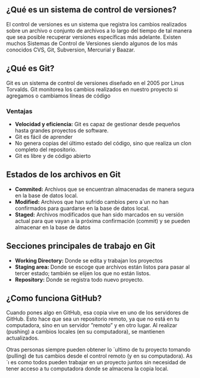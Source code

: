 ## ¿Qué es un sistema de control de versiones?

El control de versiones es un sistema que registra los cambios realizados sobre un archivo o conjunto de archivos a lo largo del tiempo de tal manera que sea posible recuperar versiones específicas más adelante. Existen muchos Sistemas de Control de Versiones siendo algunos de los más conocidos CVS, Git, Subversion, Mercurial y Baazar.

## ¿Qué es Git?

Git es un sistema de control de versiones diseñado en el 2005 por Linus Torvalds. Git monitorea los cambios realizados en nuestro proyecto si agregamos o cambiamos líneas de código

### Ventajas

* __Velocidad y eficiencia:__ Git es capaz de gestionar desde pequeños hasta
grandes proyectos de software.
* Git es fácil de aprender
* No genera copias del último estado del código, sino que realiza un clon completo del repositorio.
* Git es libre y de código abierto

## Estados de los archivos en Git

* __Commited:__ Archivos que se encuentran almacenadas de manera segura en la base de datos local.
* __Modified:__ Archivos que han sufrido cambios pero a´un no han confirmados para guardarse en la base de datos local.
* __Staged:__ Archivos modificados que han sido marcados en su versión actual para que vayan a la próxima confirmación (commit) y se pueden almacenar en la base de datos

## Secciones principales de trabajo en Git
* __Working Directory:__ Donde se edita y trabajan los proyectos
* __Staging area:__ Donde se escoge que archivos están listos para pasar al tercer estado; también se elijen los que no están listos.
* __Repository:__ Donde se registra todo nuevo proyecto.

## ¿Como funciona GitHub?

Cuando pones algo en GitHub, esa copia vive en uno de los servidores de GitHub. Esto hace que sea un repositorio remoto, ya que no está en tu computadora, sino en un servidor ”remoto” y en otro lugar. Al realizar (pushing) a cambios locales (en su computadora), se mantienen actualizados.

Otras personas siempre pueden obtener lo ´ultimo de tu proyecto tomando (pulling) de tus cambios desde el control remoto (y en su computadora). As´ı es como todos pueden trabajar en un proyecto juntos sin necesidad de tener acceso a tu computadora donde se almacena la copia local.